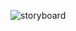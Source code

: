 ![storyboard](https://user-images.githubusercontent.com/37020406/101564626-559ece00-3980-11eb-9fdb-15ad32ce7a4a.gif)
